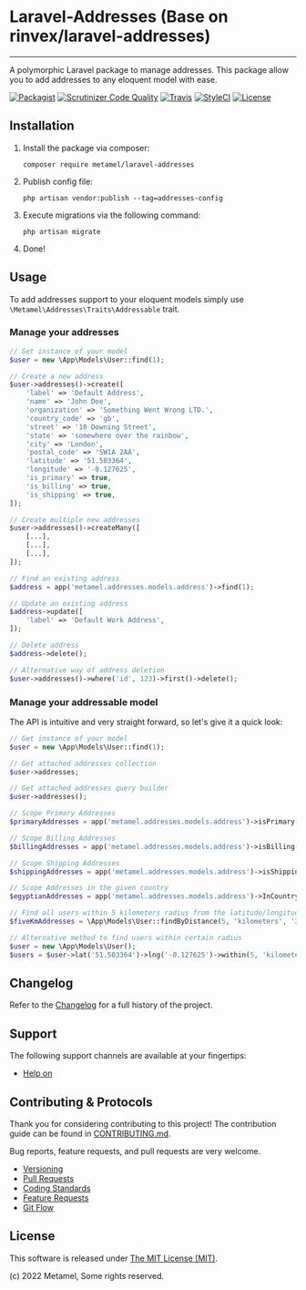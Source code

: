 # Laravel-Addresses (Base on rinvex/laravel-addresses)
---

A polymorphic Laravel package to manage addresses. This package allow you to add addresses to any eloquent model with ease.

[![Packagist](https://img.shields.io/packagist/v/metamel/laravel-addresses.svg?label=Packagist&style=flat-square)](https://packagist.org/packages/metamel/laravel-addresses)
[![Scrutinizer Code Quality](https://img.shields.io/scrutinizer/g/metamel/laravel-addresses.svg?label=Scrutinizer&style=flat-square)](https://scrutinizer-ci.com/g/metamel/laravel-addresses/)
[![Travis](https://img.shields.io/travis/metamel/laravel-addresses.svg?label=TravisCI&style=flat-square)](https://travis-ci.org/metamel/laravel-addresses)
[![StyleCI](https://styleci.io/repos/87485079/shield)](https://styleci.io/repos/87485079)
[![License](https://img.shields.io/packagist/l/metamel/laravel-addresses.svg?label=License&style=flat-square)](https://github.com/metamel/laravel-addresses/blob/develop/LICENSE)


## Installation

1. Install the package via composer:
    ```shell
    composer require metamel/laravel-addresses
    ```

2. Publish config file:
    ```shell
    php artisan vendor:publish --tag=addresses-config
    ```

3. Execute migrations via the following command:
    ```shell
    php artisan migrate
    ```

4. Done!


## Usage

To add addresses support to your eloquent models simply use `\Metamel\Addresses\Traits\Addressable` trait.

### Manage your addresses

```php
// Get instance of your model
$user = new \App\Models\User::find(1);

// Create a new address
$user->addresses()->create([
    'label' => 'Default Address',
    'name' => 'John Doe',
    'organization' => 'Something Went Wrong LTD.',
    'country_code' => 'gb',
    'street' => '10 Downing Street',
    'state' => 'somewhere over the rainbow',
    'city' => 'London',
    'postal_code' => 'SW1A 2AA',
    'latitude' => '51.503364',
    'longitude' => '-0.127625',
    'is_primary' => true,
    'is_billing' => true,
    'is_shipping' => true,
]);

// Create multiple new addresses
$user->addresses()->createMany([
    [...],
    [...],
    [...],
]);

// Find an existing address
$address = app('metamel.addresses.models.address')->find(1);

// Update an existing address
$address->update([
    'label' => 'Default Work Address',
]);

// Delete address
$address->delete();

// Alternative way of address deletion
$user->addresses()->where('id', 123)->first()->delete();
```

### Manage your addressable model

The API is intuitive and very straight forward, so let's give it a quick look:

```php
// Get instance of your model
$user = new \App\Models\User::find(1);

// Get attached addresses collection
$user->addresses;

// Get attached addresses query builder
$user->addresses();

// Scope Primary Addresses
$primaryAddresses = app('metamel.addresses.models.address')->isPrimary()->get();

// Scope Billing Addresses
$billingAddresses = app('metamel.addresses.models.address')->isBilling()->get();

// Scope Shipping Addresses
$shippingAddresses = app('metamel.addresses.models.address')->isShipping()->get();

// Scope Addresses in the given country
$egyptianAddresses = app('metamel.addresses.models.address')->InCountry('eg')->get();

// Find all users within 5 kilometers radius from the latitude/longitude 31.2467601/29.9020376
$fiveKmAddresses = \App\Models\User::findByDistance(5, 'kilometers', '31.2467601', '29.9020376')->get();

// Alternative method to find users within certain radius
$user = new \App\Models\User();
$users = $user->lat('51.503364')->lng('-0.127625')->within(5, 'kilometers')->get();
```


## Changelog

Refer to the [Changelog](CHANGELOG.md) for a full history of the project.


## Support

The following support channels are available at your fingertips:

- [Help on](https://github.com/metamel/laravel-addresses/issues)


## Contributing & Protocols

Thank you for considering contributing to this project! The contribution guide can be found in [CONTRIBUTING.md](packages/metamel/laravel-addresses/CONTRIBUTING.md).

Bug reports, feature requests, and pull requests are very welcome.

- [Versioning](packages/metamel/laravel-addresses/CONTRIBUTING.md#versioning)
- [Pull Requests](packages/metamel/laravel-addresses/CONTRIBUTING.md#pull-requests)
- [Coding Standards](packages/metamel/laravel-addresses/CONTRIBUTING.md#coding-standards)
- [Feature Requests](packages/metamel/laravel-addresses/CONTRIBUTING.md#feature-requests)
- [Git Flow](packages/metamel/laravel-addresses/CONTRIBUTING.md#git-flow)


## License

This software is released under [The MIT License (MIT)](LICENSE).

(c) 2022 Metamel, Some rights reserved.
